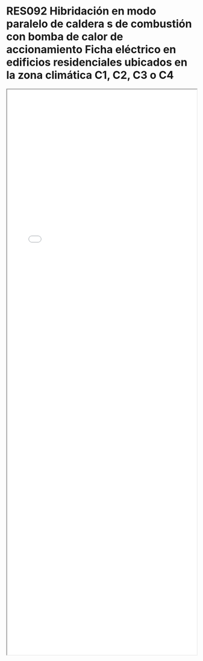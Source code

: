
# RES092  Hibridación en modo paralelo de caldera s de combustión con bomba de calor de accionamiento Ficha eléctrico en edificios residenciales ubicados en la zona climática C1, C2, C3 o C4

<iframe src="../RES092  Hibridación en modo paralelo de caldera s de combustión con bomba de calor de accionamiento Ficha eléctrico en edificios residenciales ubicados en la zona climática C1, C2, C3 o C4.pdf" width="100%" height="1500px"></iframe>

